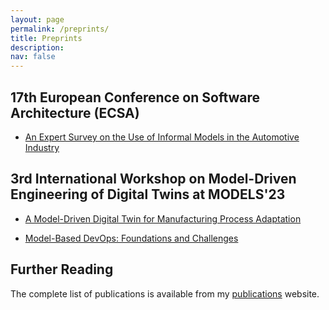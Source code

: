 ```yaml
---
layout: page
permalink: /preprints/
title: Preprints
description: 
nav: false
---
```


## 17th European Conference on Software Architecture (ECSA)

- [An Expert Survey on the Use of Informal Models in the Automotive Industry]()

## 3rd International Workshop on Model-Driven Engineering of Digital Twins at MODELS'23

- [A Model-Driven Digital Twin for Manufacturing Process Adaptation](../downloads/preprints/2023/A_Model-Driven_Digital_Twin_for_Manufacturing_Process_Adaptation.pdf)

- [Model-Based DevOps: Foundations and Challenges](../downloads/preprints/2023/A_Model-Driven_Digital_Twin_for_Manufacturing_Process_Adaptation.pdf)



## Further Reading

The complete list of publications is available from my [publications](../publications/) website.